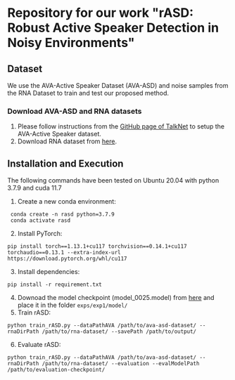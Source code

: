 # Repository for our work "rASD: Robust Active Speaker Detection in Noisy Environments"

## Dataset

We use the AVA-Active Speaker Dataset (AVA-ASD) and noise samples from the RNA Dataset to train and test our proposed method. 

### Download AVA-ASD and RNA datasets

1. Please follow instructions from the [GitHub page of TalkNet](https://github.com/TaoRuijie/TalkNet-ASD#data-preparation) to setup the AVA-Active Speaker dataset.
2. Download RNA dataset from [here](https://drive.google.com/drive/folders/1PW9cZFt0F-9S79f3gsll6IILbIadqg-H?usp=share_link).

## Installation and Execution

The following commands have been tested on Ubuntu 20.04 with python 3.7.9 and cuda 11.7

1. Create a new conda environment:
```
 conda create -n rasd python=3.7.9
 conda activate rasd
 ```
2. Install PyTorch:
```
pip install torch==1.13.1+cu117 torchvision==0.14.1+cu117 torchaudio==0.13.1 --extra-index-url https://download.pytorch.org/whl/cu117
```
3. Install dependencies:
```
pip install -r requirement.txt
```
4. Downoad the model checkpoint (model_0025.model) from [here](https://drive.google.com/drive/folders/1PW9cZFt0F-9S79f3gsll6IILbIadqg-H?usp=share_link) and place it in the folder `exps/exp1/model/`
5. Train rASD:
```
python train_rASD.py --dataPathAVA /path/to/ava-asd-dataset/ --rnaDirPath /path/to/rna-dataset/ --savePath /path/to/output/ 
```
6. Evaluate rASD:
```
python train_rASD.py --dataPathAVA /path/to/ava-asd-dataset/ --rnaDirPath /path/to/rna-dataset/ --evaluation --evalModelPath /path/to/evaluation-checkpoint/
```
